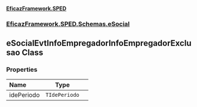 #### [EficazFramework.SPED](EficazFrameworkSPED.md 'EficazFramework SPED')
### [EficazFramework.SPED.Schemas.eSocial](EficazFramework.SPED.Schemas.eSocial.md 'EficazFramework.SPED.Schemas.eSocial')

## eSocialEvtInfoEmpregadorInfoEmpregadorExclusao Class
### Properties

| Name | Type | |
| :--- | :---: | :--- |
| idePeriodo | `TIdePeriodo` |  |
